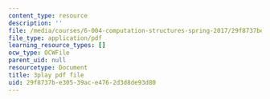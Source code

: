```yaml
---
content_type: resource
description: ''
file: /media/courses/6-004-computation-structures-spring-2017/29f8737be30539ace4762d3d8de93d80_oi1Jb-dGsWU.pdf
file_type: application/pdf
learning_resource_types: []
ocw_type: OCWFile
parent_uid: null
resourcetype: Document
title: 3play pdf file
uid: 29f8737b-e305-39ac-e476-2d3d8de93d80
---
```

